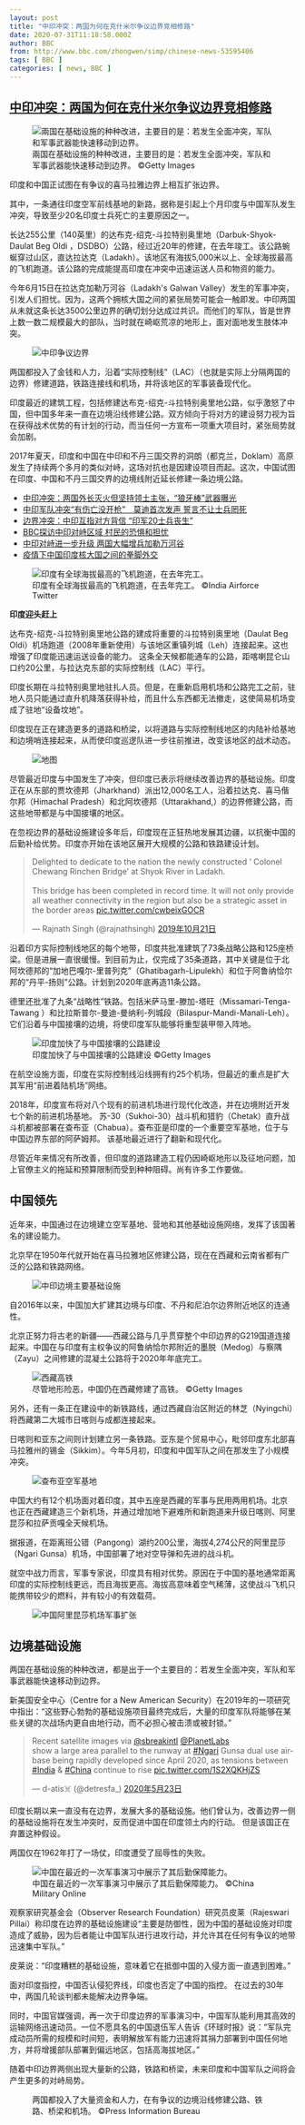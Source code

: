```yaml
---
layout: post
title: "中印冲突：两国为何在克什米尔争议边界竞相修路"
date: 2020-07-31T11:18:58.000Z
author: BBC
from: http://www.bbc.com/zhongwen/simp/chinese-news-53595406
tags: [ BBC ]
categories: [ news, BBC ]
---
```

<!--1596194338000-->
[中印冲突：两国为何在克什米尔争议边界竞相修路](http://www.bbc.com/zhongwen/simp/chinese-news-53595406)
------

<div>
<figure><img alt="兩国在基础设施的种种改进，主要目的是：若发生全面冲突，军队和军事武器能快速移动到边界。" src="https://ichef.bbci.co.uk/news/600/cpsprodpb/13F34/production/_113761718_whatsubject.jpg" referrerpolicy="no-referrer"><br><figcaption>兩国在基础设施的种种改进，主要目的是：若发生全面冲突，军队和军事武器能快速移动到边界。 ©Getty Images</figcaption></figure><p class="story-body__introduction">印度和中国正试图在有争议的喜马拉雅边界上相互扩张边界。</p><p>其中，一条通往印度空军前线基地的新路，据称是引起上个月印度与中国军队发生冲突，导致至少20名印度士兵死亡的主要原因之一。</p><p>长达255公里（140英里）的达布克-绍克-斗拉特别奥里地（Darbuk-Shyok-Daulat Beg Oldi ，DSDBO）公路，经过近20年的修建，在去年竣工。该公路蜿蜒穿过山区，直达拉达克（Ladakh）。该地区有海拔5,000米以上、全球海拔最高的飞机跑道。该公路的完成能提高印度在冲突中迅速运送人员和物资的能力。</p><p>今年6月15日在拉达克加勒万河谷（Ladakh's Galwan Valley）发生的军事冲突，引发人们担忧。因为，这两个拥核大国之间的紧张局势可能会一触即发。中印两国从未就这条长达3500公里边界的确切划分达成过共识。而他们的军队，皆是世界上数一数二规模最大的部队，当时就在崎岖荒凉的地形上，面对面地发生肢体冲突。</p><figure><img alt="中印争议边界" src="https://ichef.bbci.co.uk/news/600/cpsprodpb/E778/production/_113765295_x_sxazgy.png" referrerpolicy="no-referrer"><br><figcaption></figcaption></figure><p>两国都投入了金钱和人力，沿着“实际控制线”（LAC）（也就是实际上分隔两国的边界）修建道路，铁路连接线和机场，并将该地区的军事装备现代化。</p><p>印度最近的建筑工程，包括修建达布克-绍克-斗拉特别奥里地公路，似乎激怒了中国，但中国多年来一直在边境沿线修建公路。双方倾向于将对方的建设努力视为旨在获得战术优势的有计划的行动，而当任何一方宣布一项重大项目时，紧张局势就会加剧。</p><p>2017年夏天，印度和中国在中印和不丹三国交界的洞朗（都克兰，Doklam）高原发生了持续两个多月的类似对峙，这场对抗也是因建设项目而起。这次，中国试图在印度、中国和不丹三国交界的边境线附近延长修建一条边境公路。</p><ul class="story-body__unordered-list"><li class="story-body__list-item"><a href="https://www.bbc.com/zhongwen/simp/world-53076623" class="story-body__link">中印冲突：两国外长灭火但坚持领土主张，“狼牙棒”武器曝光</a></li><li class="story-body__list-item"><a href="http://www.bbc.com/zhongwen/simp/world-53074739" class="story-body__link">中印军队冲突“有伤亡没开枪”　莫迪首次发声 誓言不让士兵罔死</a></li><li class="story-body__list-item"><a href="http://www.bbc.com/zhongwen/simp/world-53062219" class="story-body__link">边界冲突：中印互指对方背信 “印军20士兵丧生”</a></li><li class="story-body__list-item"><a href="http://www.bbc.com/zhongwen/simp/world-52978112" class="story-body__link">BBC探访中印对峙区域 村民的恐惧和担忧</a></li><li class="story-body__list-item"><a href="http://www.bbc.com/zhongwen/simp/world-52889893" class="story-body__link">中印对峙进一步升级 两国大幅增兵加勒万河谷</a></li><li class="story-body__list-item"><a href="http://www.bbc.com/zhongwen/simp/world-52669297" class="story-body__link">疫情下中国印度核大国之间的拳脚外交</a></li></ul><figure><img alt="印度有全球海拔最高的飞机跑道，在去年完工。" src="https://ichef.bbci.co.uk/news/600/cpsprodpb/0A9C/production/_113761720_whatsubject.jpg" referrerpolicy="no-referrer"><br><figcaption>印度有全球海拔最高的飞机跑道，在去年完工。 ©India Airforce Twitter</figcaption></figure><p><strong>印度迎头赶上</strong></p><p>达布克-绍克-斗拉特别奥里地公路的建成将重要的斗拉特别奥里地（Daulat Beg Oldi）机场跑道（2008年重新使用）与该地区重镇列城（Leh）连接起来。这也增强了印度能迅速运送设备的能力。 这条全天候都能通车的公路，距喀喇昆仑山口约20公里，与拉达克东部的实际控制线（LAC）平行。</p><p>印度长期在斗拉特别奥里地驻扎人员。但是，在重新启用机场和公路完工之前，驻地人员只能通过直升机降落获得补给，而且什么东西都无法撤走，这使简易机场变成了驻地“设备坟地”。</p><p>印度现在正在建造更多的道路和桥梁，以将道路与实际控制线地区的内陆补给基地和边境哨连接起来，从而使印度巡逻队进一步往前推进，改变该地区的战术动态。</p><figure><img alt="地图" src="https://ichef.bbci.co.uk/news/600/cpsprodpb/3CB8/production/_112944551_india_china_kashmir_military_clash_chinese_640-nc.png" referrerpolicy="no-referrer"><br><figcaption></figcaption></figure><p>尽管最近印度与中国发生了冲突，但印度已表示将继续改善边界的基础设施。印度正在从东部的贾坎德邦（Jharkhand）派出12,000名工人，沿着拉达克、喜马偕尔邦（Himachal Pradesh）和北阿坎德邦（Uttarakhand,）的边界修建公路，而这些地带都是与中国接壤的地区。</p><p>在忽视边界的基础设施建设多年后，印度现在正狂热地发展其边疆，以抗衡中国的后勤补给优势。印度亦开始在该地区展开大规模的公路和铁路建设计划。</p><div class="social-embed"><div class="social-embed-post social-embed-twitter"><div class="embed embed-twitter"><div class="embed-region" role="region" aria-label="Twitter 用户名 @rajnathsingh"><div class="twitter-wrap"><blockquote class="twitter-tweet" data-lang="zh-cn"><p lang="en" dir="ltr">Delighted to dedicate to the nation the newly constructed ‘ Colonel Chewang Rinchen Bridge’ at Shyok River in Ladakh. <br><br>This bridge has been completed in record time. It will not only provide all weather connectivity in the region but also be a strategic asset in the border areas <a href="https://t.co/cwbeixGOCR">pic.twitter.com/cwbeixGOCR</a></p>— Rajnath Singh (@rajnathsingh) <a href="https://twitter.com/rajnathsingh/status/1186227801382244352?ref_src=twsrc%5Etfw">2019年10月21日</a></blockquote></div></div></div></div></div><p>沿着印方实际控制线地区的每个地带，印度共批准建筑了73条战略公路和125座桥梁。但是进展一直很缓慢。到目前为止，仅完成了35条道路，其中关键是位于北阿坎德邦的“加地巴嘎尔-里普列克”（Ghatibagarh-Lipulekh）和位于阿鲁纳恰尔邦的“丹平-扬则”公路。计划到2020年底再造11条公路。</p><p>德里还批准了九条“战略性”铁路。包括米萨马里-滕加-塔旺（Missamari-Tenga-Tawang ）和比拉斯普尔-曼迪-曼纳利-列城段（Bilaspur-Mandi-Manali-Leh）。它们沿着与中国接壤的边境，将使印度军队能够将重型装甲带入阵地。</p><figure><img alt="印度加快了与中国接壤的公路建设" src="https://ichef.bbci.co.uk/news/600/cpsprodpb/F649/production/_113094036_3.jpg" referrerpolicy="no-referrer"><br><figcaption>印度加快了与中国接壤的公路建设 ©Getty Images</figcaption></figure><p>在航空设施方面，印度在实际控制线沿线拥有约25个机场，但最近的重点是扩大其军用“前进着陆机场”网络。</p><p>2018年，印度宣布将对八个现有的前进机场进行现代化改造，并在边境附近开发七个新的前进机场基地。 苏-30（Sukhoi-30）战斗机和猎豹（Chetak）直升战斗机都被部署在查布亚（Chabua）。查布亚是印度的一个重要空军基地，位于与中国边界东部的阿萨姆邦。 该基地最近进行了翻新和现代化。</p><p>尽管近年来情况有所改善，但印度的道路建造工程仍因崎岖地形以及征地问题，加上官僚主义的拖延和预算限制而受到种种阻碍。尚有许多工作要做。</p><h2 class="story-body__crosshead">中国领先</h2><p>近年来，中国通过在边境建立空军基地、营地和其他基础设施网络，发挥了该国著名的建设能力。</p><p>北京早在1950年代就开始在喜马拉雅地区修建公路，现在在西藏和云南省都有广泛的公路和铁路网络。</p><figure><img alt="中印边境主要基础设施" src="https://ichef.bbci.co.uk/news/600/cpsprodpb/13598/production/_113765297_16rrgjq4.png" referrerpolicy="no-referrer"><br><figcaption></figcaption></figure><p>自2016年以来，中国加大扩建其边境与印度、不丹和尼泊尔边界附近地区的连通性。</p><p>北京正努力将古老的新疆——西藏公路与几乎贯穿整个中印边界的G219国道连接起来。中国在与印度有主权争议的阿鲁纳恰尔邦附近的墨脱（Medog）与察隅（Zayu）之间修建的混凝土公路将于2020年年底完工。</p><figure><img alt="西藏高铁" src="https://ichef.bbci.co.uk/news/600/cpsprodpb/4307/production/_113095171_4.jpg" referrerpolicy="no-referrer"><br><figcaption>尽管地形险恶，中国仍在西藏修建了高铁。 ©Getty Images</figcaption></figure><p>另外，还有一条正在建设中的新铁路线，通过西藏自治区附近的林芝（Nyingchi）将西藏第二大城市日喀则与成都连接起来。</p><p>日喀则和亚东之间则计划建立另一条铁路。亚东是个贸易中心，毗邻印度东北部喜马拉雅州的锡金（Sikkim）。今年5月初，印度和中国军队之间在那发生了小规模冲突。</p><figure><img alt="查布亚空军基地" src="https://ichef.bbci.co.uk/news/600/cpsprodpb/9D40/production/_113765204_-smx8jqw.png" referrerpolicy="no-referrer"><br><figcaption></figcaption></figure><p>中国大约有12个机场面对着印度，其中五座是西藏的军事与民用两用机场。北京也正在西藏建造三个新机场，并通过增加地下避难所和新跑道来升级日喀则、阿里昆莎和拉萨贡嘎全天候机场。</p><p>据报道，在距离班公错（Pangong）湖约200公里，海拔4,274公尺的阿里昆莎（Ngari Gunsa）机场，中国部署了地对空导弹和先进的战斗机。</p><p>就空中战力而言，军事专家说，印度具有相对优势。原因在于中国的基地通常距离印度的实际控制线更远，而且海拔更高。海拔高意味着空气稀薄，这使战斗飞机只能携带较少的燃料，并有较小的有效载荷。</p><figure><img alt="中国阿里昆莎机场军事扩张" src="https://ichef.bbci.co.uk/news/600/cpsprodpb/1501E/production/_113764068_ktpu49is.png" referrerpolicy="no-referrer"><br><figcaption></figcaption></figure><h2 class="story-body__crosshead">边境基础设施</h2><p>两国在基础设施的种种改进，都是出于一个主要目的：若发生全面冲突，军队和军事武器能快速移动到边界。</p><p>新美国安全中心（Centre for a New American Security）在2019年的一项研究中指出：“这些野心勃勃的基础设施项目最终完成后，大量的印度军队将能够在某些关键的次战场内更自由地行动，而不必担心被击溃或被封锁。”</p><div class="social-embed"><div class="social-embed-post social-embed-twitter"><div class="embed embed-twitter"><div class="embed-region" role="region" aria-label="Twitter 用户名 @detresfa_"><div class="twitter-wrap"><blockquote class="twitter-tweet" data-lang="zh-cn"><p lang="en" dir="ltr">Recent satellite images via <a href="https://twitter.com/sbreakintl?ref_src=twsrc%5Etfw">@sbreakintl</a> <a href="https://twitter.com/planetlabs?ref_src=twsrc%5Etfw">@PlanetLabs</a><br>show a large area parallel to the runway at <a href="https://twitter.com/hashtag/Ngari?src=hash&ref_src=twsrc%5Etfw">#Ngari</a> Gunsa dual use airbase being rapidly developed since April 2020, as tensions between <a href="https://twitter.com/hashtag/India?src=hash&ref_src=twsrc%5Etfw">#India</a> & <a href="https://twitter.com/hashtag/China?src=hash&ref_src=twsrc%5Etfw">#China</a> continue to rise <a href="https://t.co/1S2XQKHjZS">pic.twitter.com/1S2XQKHjZS</a></p>— d-atis☠️ (@detresfa_) <a href="https://twitter.com/detresfa_/status/1264151684986494981?ref_src=twsrc%5Etfw">2020年5月23日</a></blockquote></div></div></div></div></div><p>印度长期以来一直没有在边界，发展大多的基础设施。他们曾认为，改善边界一侧的基础设施将在发生冲突时，反而促进中国在印度领土内的行动。 但是该国正在弃置这种假设。</p><p>两国仅在1962年打了一场仗，印度遭受了屈辱性的失败。</p><figure><img alt="中国在最近的一次军事演习中展示了其后勤保障能力。" src="https://ichef.bbci.co.uk/news/600/cpsprodpb/31AC/production/_113761721_2fa2d867-b33e-4043-b2ee-6d83fd8ff93e.jpg" referrerpolicy="no-referrer"><br><figcaption>中国在最近的一次军事演习中展示了其后勤保障能力。 ©China Military Online</figcaption></figure><p>观察家研究基金会（Observer Research Foundation）研究员皮莱（Rajeswari Pillai）称印度在边界的基础设施建设“主要是防御性，因为中国的基础设施对印度造成了威胁，因为后者能让中国军队进行进攻行动，并允许其在任何有争议的地带迅速集中军队。”</p><p>皮莱说：“印度糟糕的基础设施，意味着它在抵御中国的入侵方面一直遇到困难。”</p><p>面对印度指控，中国否认侵犯界线，印度也否定了中国的指控。 在过去的30年中，两国几轮谈判都未能解决边界争端。</p><p>同时，中国官媒强调，再一次于印度边界的军事演习中，中国军队能利用其高效的运输网络迅速动员。一位不愿具名的中国退伍军人告诉《环球时报》说：“军队完成动员所需的规模和时间短，表明解放军有能力迅速将其捐力部署到中国任何地方，并将增援部队部署到偏远地区，包括高海拔地区。”</p><p>随着中印边界两侧出现大量新的公路，铁路和桥梁，未来印度和中国军队之间将会产生更多的对峙局势。</p><figure><img alt col chewang rinchen setu', a bridge built by border roads organisation (bro) over river shyok, connecting durbuk and daulat beg oldie in eastern ladakh' src="https://ichef.bbci.co.uk/news/600/cpsprodpb/6F45/production/_112558482_42ecc3b2-dc2c-4ca9-a8e7-2ed94f5e0320.jpg" referrerpolicy="no-referrer"><br><figcaption>两国都投入了大量资金和人力，在有争议的边境沿线修建公路、铁路、桥梁和机场。 ©Press Information Bureau</figcaption></figure>
</div>

